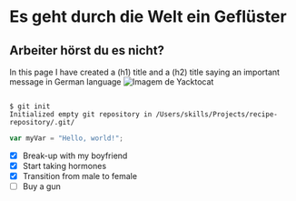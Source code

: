 # Es geht durch die Welt ein Geflüster
## Arbeiter hörst du es nicht?
In this page I have created a (h1) title and a (h2) title saying an important message in German language
![Imagem de Yacktocat](https://octodex.github.com/images/yaktocat.png)
```

$ git init
Initialized empty git repository in /Users/skills/Projects/recipe-repository/.git/
```
``` javascript
var myVar = "Hello, world!";
```
- [x] Break-up with my boyfriend
- [x] Start taking hormones
- [x] Transition from male to female
- [ ] Buy a gun
